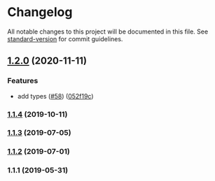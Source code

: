 # Changelog

All notable changes to this project will be documented in this file. See [standard-version](https://github.com/conventional-changelog/standard-version) for commit guidelines.

## [1.2.0](https://github.com/FEMessage/el-semver-input/compare/v1.1.4...v1.2.0) (2020-11-11)


### Features

* add types ([#58](https://github.com/FEMessage/el-semver-input/issues/58)) ([052f19c](https://github.com/FEMessage/el-semver-input/commit/052f19c))



### [1.1.4](https://github.com/FEMessage/el-semver-input/compare/v1.1.3...v1.1.4) (2019-10-11)



### [1.1.3](https://github.com/FEMessage/el-semver-input/compare/v1.1.2...v1.1.3) (2019-07-05)



### [1.1.2](https://github.com/FEMessage/el-semver-input/compare/v1.1.1...v1.1.2) (2019-07-01)



### 1.1.1 (2019-05-31)
